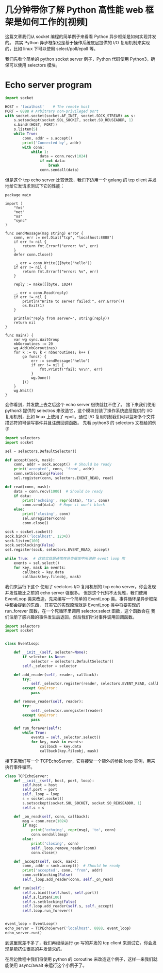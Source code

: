 # 几分钟带你了解 Python 高性能 web 框架是如何工作的[视频]

这篇文章我们从 socket 编程的简单例子来看看 Python 异步框架是如何实现并发的。
其实 Python 异步框架也是基于操作系统底层提供的 I/O 复用机制来实现的，比如 linux 下可以使用 select/poll/epoll 等。

我们先看个简单的 python socket server 例子，Python 代码使用 Python3，确保可以使用 selectors 模块。


# Echo server program

```py
import socket

HOST = 'localhost'    # The remote host
PORT = 8888 # Arbitrary non-privileged port
with socket.socket(socket.AF_INET, socket.SOCK_STREAM) as s:
    s.setsockopt(socket.SOL_SOCKET, socket.SO_REUSEADDR, 1)
    s.bind((HOST, PORT))
    s.listen(5)
    while True:
        conn, addr = s.accept()
        print('Connected by', addr)
        with conn:
            while 1:
                data = conn.recv(1024)
                if not data:
                    break
                conn.sendall(data)

```

但是这个 tcp echo server 比较低效，我们下边用一个 golang 的 tcp client 并发地给它发请求测试下它的性能：


```golang
package main

import (
	"fmt"
	"net"
	"os"
	"sync"
)

func sendMessage(msg string) error {
	conn, err := net.Dial("tcp", "localhost:8888")
	if err != nil {
		return fmt.Errorf("error: %v", err)
	}
	defer conn.Close()

	_, err = conn.Write([]byte("hello"))
	if err != nil {
		return fmt.Errorf("error: %v", err)
	}

	reply := make([]byte, 1024)

	_, err = conn.Read(reply)
	if err != nil {
		println("Write to server failed:", err.Error())
		os.Exit(1)
	}

	println("reply from server=", string(reply))
	return nil
}

func main() {
	var wg sync.WaitGroup
	nbGoroutines := 20
	wg.Add(nbGoroutines)
	for k := 0; k < nbGoroutines; k++ {
		go func() {
			err := sendMessage("hello")
			if err != nil {
				fmt.Printf("fail: %v\n", err)
			}
			wg.Done()
		}()
	}
	wg.Wait()
}
```

会你看到，并发数上去之后这个 echo server 很快就扛不住了。
接下来我们使用 python3 提供的 selectros 来改造它，这个模块封装了操作系统底层提供的 I/O 复用机制，比如 linux 上使用了
epoll。通过 I/O 复用机制我们可以监听多个文件描述符的可读写事件并且注册回调函数。
先看 python3 的 selectors 文档给的例子

```py
import selectors
import socket

sel = selectors.DefaultSelector()

def accept(sock, mask):
    conn, addr = sock.accept()  # Should be ready
    print('accepted', conn, 'from', addr)
    conn.setblocking(False)
    sel.register(conn, selectors.EVENT_READ, read)

def read(conn, mask):
    data = conn.recv(1000)  # Should be ready
    if data:
        print('echoing', repr(data), 'to', conn)
        conn.send(data)  # Hope it won't block
    else:
        print('closing', conn)
        sel.unregister(conn)
        conn.close()

sock = socket.socket()
sock.bind(('localhost', 1234))
sock.listen(100)
sock.setblocking(False)
sel.register(sock, selectors.EVENT_READ, accept)

while True:  # 这其实就是通常在异步框架中所说的 event loop 啦
    events = sel.select()
    for key, mask in events:
        callback = key.data
        callback(key.fileobj, mask)
```

我们来运行下这个 使用了 seelctors I/O 复用机制的 tcp echo server，你会发现并发性能比之前的 echo server 强很多。
但是这个代码不太优雅，我们使用 EventLoop 类来改造，先来编写一个简单的 EventLoop 类。事件循环是异步框架中都会提到的东西，
其实它的实现原理就是 EventLoop 类中将要实现的 run_forever 函数，在一个死循环里调用 selector.select 函数，这个函数会在
我们注册了感兴趣的事件发生后返回，然后我们针对事件调用回调函数。

```py
import selectors
import socket


class EventLoop:

    def __init__(self, selector=None):
        if selector is None:
            selector = selectors.DefaultSelector()
        self._selector = selector

    def add_reader(self, reader, callback):
        try:
            self._selector.register(reader, selectors.EVENT_READ, callback)
        except KeyError:
            pass

    def remove_reader(self, reader):
        try:
            self._selector.unregister(reader)
        except KeyError:
            pass

    def run_forever(self):
        while True:
            events = self._selector.select()
            for key, mask in events:
                callback = key.data
                callback(key.fileobj, mask)
```

接下来我们写一个 TCPEchoServer，它将接受一个额外的参数 loop 实例，用来执行事件循环。


```py
class TCPEchoServer:
    def __init__(self, host, port, loop):
        self.host = host
        self.port = port
        self._loop = loop
        s = socket.socket()
        s.setsockopt(socket.SOL_SOCKET, socket.SO_REUSEADDR, 1)
        self.s = s

    def _on_read(self, conn, callback):
        msg = conn.recv(1024)
        if msg:
            print('echoing', repr(msg), 'to', conn)
            conn.sendall(msg)
        else:
            print('closing', conn)
            self._loop.remove_reader(conn)
            conn.close()

    def _accept(self, sock, mask):
        conn, addr = sock.accept()  # Should be ready
        print('accepted', conn, 'from', addr)
        conn.setblocking(False)
        self._loop.add_reader(conn, self._on_read)

    def run(self):
        self.s.bind((self.host, self.port))
        self.s.listen(100)
        self.s.setblocking(False)
        self.loop.add_reader(self.s, self._accept)
        self.loop.run_forever()


event_loop = EventLoop()
echo_server = TCPEchoServer('localhost', 8888, event_loop)
echo_server.run()
```


到这里就差不多了，我们再继续运行 go 写的并发的 tcp client 来测试它。你会发现是能抗住很高的并发请求的。

在后边教程中我们将使用 python 的 coroutine 来改造这个例子，这样一来我们就能使用 async/await 来运行这个小例子了。
